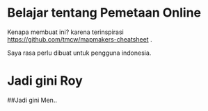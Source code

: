 Belajar tentang Pemetaan Online
===========

Kenapa membuat ini? karena terinspirasi https://github.com/tmcw/mapmakers-cheatsheet .

Saya rasa perlu dibuat untuk pengguna indonesia. 

# Jadi gini Roy

##Jadi gini Men..
